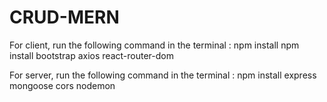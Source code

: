 # CRUD-MERN

For client, run the following command in the terminal :
npm install 
npm install bootstrap axios react-router-dom



For server, run the following command in the terminal :
npm install express mongoose cors nodemon



